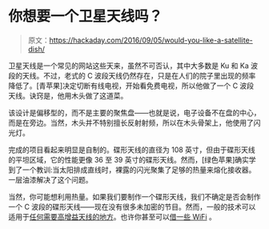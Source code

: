 # 你想要一个卫星天线吗？

> 原文：<https://hackaday.com/2016/09/05/would-you-like-a-satellite-dish/>

卫星天线是一个常见的网站这些天来，虽然不可否认，其中大多数是 Ku 和 Ka 波段的天线。不过，老式的 C 波段天线仍然存在，只是在人们的院子里出现的频率降低了。[青苹果]决定切断有线电视，开始看免费电视，所以他做了一个 C 波段天线。诀窍是，他用木头做了这道菜。

该设计是偏移型的，而不是主要的聚焦盘——也就是说，电子设备不在盘的中心，而是在旁边。当然，木头并不特别擅长反射射频，所以在木头骨架上，他使用了闪光灯。

完成的项目看起来明显是自制的。碟形天线的直径为 108 英寸，但由于碟形天线的平坦区域，它的性能更像 36 至 39 英寸的碟形天线。然而，[绿色苹果]确实学到了一个教训:当太阳排成直线时，裸露的闪光聚集了足够的热量来熔化接收器。一层油漆解决了这个问题。

当然，你可能想利用热量。如果我们要制作一个碟形天线，我们不确定是否会制作一个 C 波段的碟形天线——现在没有很多未加密的节目。然而，一般的技术可以适用于[任何需要高增益天线的地方](https://hackaday.com/2012/05/21/fta-dish-used-to-receive-l-band-amateur-radio/)。也许你甚至可以[借一些 WiFi](https://hackaday.com/2016/07/02/ham-radio-wifi/) 。